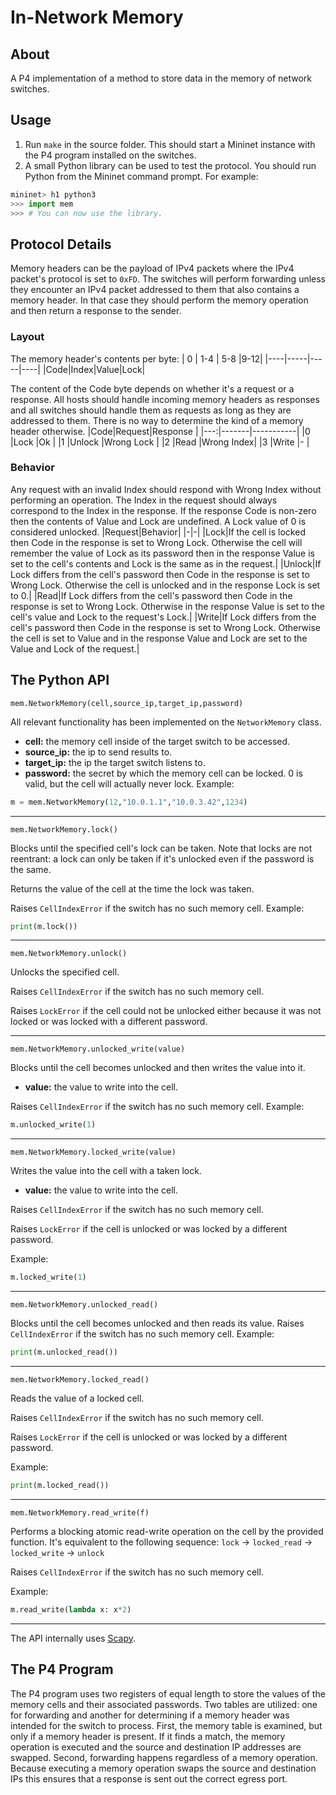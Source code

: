 # In-Network Memory

## About

A P4 implementation of a method to store data in the memory of network switches.

## Usage

1. Run `make` in the source folder. This should start a Mininet instance with the P4 program installed on the switches.
2. A small Python library can be used to test the protocol. You should run Python from the Mininet command prompt.
For example:
```py
mininet> h1 python3
>>> import mem
>>> # You can now use the library.
```

## Protocol Details

Memory headers can be the payload of IPv4 packets where the IPv4 packet's protocol is set to `0xFD`. The switches will perform forwarding unless they encounter an IPv4 packet addressed to them that also contains a memory header. In that case they should perform the memory operation and then return a response to the sender.

### Layout

The memory header's contents per byte:
| 0  | 1-4 | 5-8 |9-12|
|----|-----|-----|----|
|Code|Index|Value|Lock|

The content of the Code byte depends on whether it's a request or a response. All hosts should handle incoming memory headers as responses and all switches should handle them as requests as long as they are addressed to them. There is no way to determine the kind of a memory header otherwise.
|Code|Request|Response   |
|---:|-------|-----------|
|0   |Lock   |Ok         |
|1   |Unlock |Wrong Lock |
|2   |Read   |Wrong Index|
|3   |Write  |-          |

### Behavior

Any request with an invalid Index should respond with Wrong Index without performing an operation. The Index in the request should always correspond to the Index in the response. If the response Code is non-zero then the contents of Value and Lock are undefined. A Lock value of 0 is considered unlocked.
|Request|Behavior|
|-|-|
|Lock|If the cell is locked then Code in the response is set to Wrong Lock. Otherwise the cell will remember the value of Lock as its password then in the response Value is set to the cell's contents and Lock is the same as in the request.|
|Unlock|If Lock differs from the cell's password then Code in the response is set to Wrong Lock. Otherwise the cell is unlocked and in the response Lock is set to 0.|
|Read|If Lock differs from the cell's password then Code in the response is set to Wrong Lock. Otherwise in the response Value is set to the cell's value and Lock to the request's Lock.|
|Write|If Lock differs from the cell's password then Code in the response is set to Wrong Lock. Otherwise the cell is set to Value and in the response Value and Lock are set to the Value and Lock of the request.|

## The Python API

`mem.NetworkMemory(cell,source_ip,target_ip,password)`

All relevant functionality has been implemented on the `NetworkMemory` class.
* **cell:** the memory cell inside of the target switch to be accessed.
* **source_ip:** the ip to send results to.
* **target_ip:** the ip the target switch listens to.
* **password:** the secret by which the memory cell can be locked. 0 is valid, but the cell will actually never lock.
Example:
```py
m = mem.NetworkMemory(12,"10.0.1.1","10.0.3.42",1234)
```
___
`mem.NetworkMemory.lock()`

Blocks until the specified cell's lock can be taken. Note that locks are not reentrant: a lock can only be taken if it's unlocked even if the password is the same.

Returns the value of the cell at the time the lock was taken.

Raises `CellIndexError` if the switch has no such memory cell.
Example:
```py
print(m.lock())
```
___
`mem.NetworkMemory.unlock()`

Unlocks the specified cell.

Raises `CellIndexError` if the switch has no such memory cell.

Raises `LockError` if the cell could not be unlocked either because it was not locked or was locked with a different password.
___
`mem.NetworkMemory.unlocked_write(value)`

Blocks until the cell becomes unlocked and then writes the value into it.

* **value:** the value to write into the cell.

Raises `CellIndexError` if the switch has no such memory cell.
Example:
```py
m.unlocked_write(1)
```
___
`mem.NetworkMemory.locked_write(value)`

Writes the value into the cell with a taken lock.

* **value:** the value to write into the cell.

Raises `CellIndexError` if the switch has no such memory cell.

Raises `LockError` if the cell is unlocked or was locked by a different password.

Example:
```py
m.locked_write(1)
```
___
`mem.NetworkMemory.unlocked_read()`

Blocks until the cell becomes unlocked and then reads its value.
Raises `CellIndexError` if the switch has no such memory cell.
Example:
```py
print(m.unlocked_read())
```
___
`mem.NetworkMemory.locked_read()`

Reads the value of a locked cell.

Raises `CellIndexError` if the switch has no such memory cell.

Raises `LockError` if the cell is unlocked or was locked by a different password.

Example:
```py
print(m.locked_read())
```
___
`mem.NetworkMemory.read_write(f)`

Performs a blocking atomic read-write operation on the cell by the provided function. It's equivalent to the following sequence: `lock` -> `locked_read` -> `locked_write` -> `unlock`

Raises `CellIndexError` if the switch has no such memory cell.

Example:
```py
m.read_write(lambda x: x*2)
```
___
The API internally uses [Scapy](https://scapy.net/).

## The P4 Program

The P4 program uses two registers of equal length to store the values of the memory cells and their associated passwords. Two tables are utilized: one for forwarding and another for determining if a memory header was intended for the switch to process. First, the memory table is examined, but only if a memory header is present. If it finds a match, the memory operation is executed and the source and destination IP addresses are swapped. Second, forwarding happens regardless of a memory operation. Because executing a memory operation swaps the source and destination IPs this ensures that a response is sent out the correct egress port.